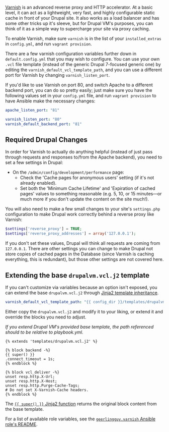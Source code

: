 [Varnish](https://www.varnish-software.com/) is an advanced reverse proxy and HTTP accelerator. At a basic level, it can act as a lightweight, very fast, and highly configurable static cache in front of your Drupal site. It also works as a load balancer and has some other tricks up it's sleeve, but for Drupal VM's purposes, you can think of it as a simple way to supercharge your site via proxy caching.

To enable Varnish, make sure `varnish` is in the list of your `installed_extras` in `config.yml`, and run `vagrant provision`.

There are a few varnish configuration variables further down in `default.config.yml` that you may wish to configure. You can use your own `.vcl` file template (instead of the generic Drupal 7-focused generic one) by editing the `varnish_default_vcl_template_path`, and you can use a different port for Varnish by changing `varnish_listen_port`.

If you'd like to use Varnish on port 80, and switch Apache to a different backend port, you can do so pretty easily; just make sure you have the following values set in your `config.yml` file, and run `vagrant provision` to have Ansible make the necessary changes:

```yaml
apache_listen_port: "81"

varnish_listen_port: "80"
varnish_default_backend_port: "81"
```

## Required Drupal Changes

In order for Varnish to actually do anything helpful (instead of just pass through requests and responses to/from the Apache backend), you need to set a few settings in Drupal:


  - On the `/admin/config/development/performance` page:
    - Check the 'Cache pages for anonymous users' setting (if it's not already enabled).
    - Set both the 'Minimum Cache Lifetime' and 'Expiration of cached pages' values to something reasonable (e.g. 5, 10, or 15 minutes—or much more if you don't update the content on the site much!).

You will also need to make a few small changes to your site's `settings.php` configuration to make Drupal work correctly behind a reverse proxy like Varnish:

```php
$settings['reverse_proxy'] = TRUE;
$settings['reverse_proxy_addresses'] = array('127.0.0.1');
```

If you don't set these values, Drupal will think all requests are coming from `127.0.0.1`. There are other settings you can change to make Drupal not store copies of cached pages in the Database (since Varnish is caching everything, this is redundant), but those other settings are not covered here.

## Extending the base `drupalvm.vcl.j2` template

If you can't customize via variables because an option isn't exposed, you can extend the base `drupalvm.vcl.j2` through [Jinja2 template inheritance](http://jinja.pocoo.org/docs/2.9/templates/#template-inheritance).

```yaml
varnish_default_vcl_template_path: "{{ config_dir }}/templates/drupalvm.vcl.j2"
```

Either copy the `drupalvm.vcl.j2` and modify it to your liking, or extend it and override the blocks you need to adjust.

_If you extend Drupal VM's provided base template, the path referenced should to be relative to playbook.yml._

```
{% extends 'templates/drupalvm.vcl.j2' %}

{% block backend -%}
{{ super() }}
.connect_timeout = 1s;
{% endblock %}

{% block vcl_deliver -%}
unset resp.http.X-Url;
unset resp.http.X-Host;
unset resp.http.Purge-Cache-Tags;
# Do not set X-Varnish-Cache headers.
{% endblock %}
```

The [`{{ super() }}` Jinja2 function](http://jinja.pocoo.org/docs/2.9/templates/#super-blocks) returns the original block content from the base template.

For a list of available role variables, see the [`geerlingguy.varnish` Ansible role's README](https://github.com/geerlingguy/ansible-role-varnish#readme).
